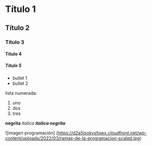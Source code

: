 # Título 1

## Título 2

### Título 3

#### Título 4

##### Título 5

* bullet 1
* bullet 2

lista numerada:
1. uno
2. dos
3. tres

**negrita** 
_italica_ 
***italica negrita***

![imagen programación] (https://d2a5isokysfowx.cloudfront.net/wp-content/uploads/2022/03/ramas-de-la-programacion-scaled.jpg)
